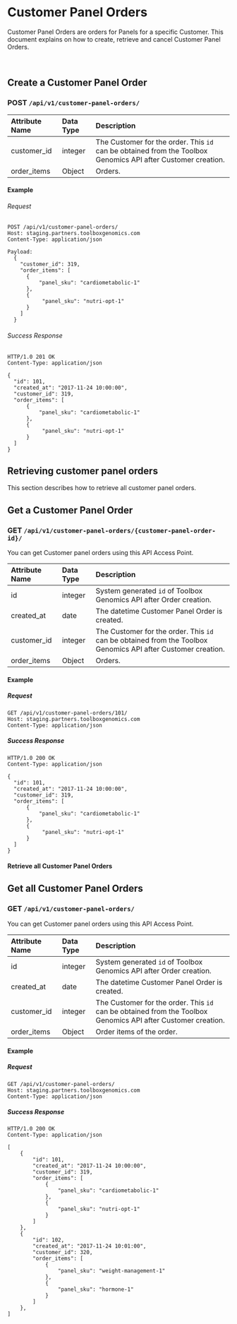 # Customer Panel Orders

Customer Panel Orders are orders for Panels for a specific Customer. This document explains on how to create, retrieve and cancel Customer Panel Orders.

<br />

## Create a Customer Panel Order
### POST `/api/v1/customer-panel-orders/ `

| Attribute Name | Data Type | Description
|:---|:---|:---
| customer_id | integer| The Customer for the order.  This `id` can be obtained from the Toolbox Genomics API after Customer creation.
| order_items | Object | Orders.

#### Example

###### Request

```
POST /api/v1/customer-panel-orders/
Host: staging.partners.toolboxgenomics.com
Content-Type: application/json

Payload:
  {
    "customer_id": 319,
    "order_items": [
      {
          "panel_sku": "cardiometabolic-1"
      },
      {
           "panel_sku": "nutri-opt-1"
      }
    ]
  }

```

###### Success Response

```
HTTP/1.0 201 OK 
Content-Type: application/json

{
  "id": 101,
  "created_at": "2017-11-24 10:00:00",
  "customer_id": 319,
  "order_items": [
      {
          "panel_sku": "cardiometabolic-1"
      },
      {
           "panel_sku": "nutri-opt-1"
      }
  ]
}

```

## Retrieving customer panel orders

This section describes how to retrieve all customer panel orders.

## Get a Customer Panel Order
### GET `/api/v1/customer-panel-orders/{customer-panel-order-id}/ `

You can get Customer panel orders using this API Access Point.

| Attribute Name | Data Type | Description
|:---|:---|:---
| id | integer| System generated `id` of Toolbox Genomics API after Order creation.
| created_at | date | The datetime Customer Panel Order is created.
| customer_id | integer| The Customer for the order.  This `id` can be obtained from the Toolbox Genomics API after Customer creation.
| order_items | Object | Orders.


#### Example


##### Request

```
GET /api/v1/customer-panel-orders/101/
Host: staging.partners.toolboxgenomics.com
Content-Type: application/json

```

##### Success Response

```
HTTP/1.0 200 OK 
Content-Type: application/json

{
  "id": 101,
  "created_at": "2017-11-24 10:00:00",
  "customer_id": 319,
  "order_items": [
      {
          "panel_sku": "cardiometabolic-1"
      },
      {
           "panel_sku": "nutri-opt-1"
      }
  ]
}
```

#### Retrieve all Customer Panel Orders
## Get all Customer Panel Orders
### GET `/api/v1/customer-panel-orders/`

You can get Customer panel orders using this API Access Point.

| Attribute Name | Data Type | Description
|:---|:---|:---
| id | integer| System generated `id` of Toolbox Genomics API after Order creation.
| created_at | date | The datetime Customer Panel Order is created.
| customer_id | integer| The Customer for the order.  This `id` can be obtained from the Toolbox Genomics API after Customer creation.
| order_items | Object | Order items of the order.

#### Example


##### Request

```
GET /api/v1/customer-panel-orders/
Host: staging.partners.toolboxgenomics.com
Content-Type: application/json

```

##### Success Response

```
HTTP/1.0 200 OK 
Content-Type: application/json

[
    {
        "id": 101,
        "created_at": "2017-11-24 10:00:00",
        "customer_id": 319,
        "order_items": [
            {
                "panel_sku": "cardiometabolic-1"
            },
            {
                "panel_sku": "nutri-opt-1"
            }
        ]
    },
    {
        "id": 102,
        "created_at": "2017-11-24 10:01:00",
        "customer_id": 320,
        "order_items": [
            {
                "panel_sku": "weight-management-1"
            },
            {
                "panel_sku": "hormone-1"
            }
        ]
    },
]
```

